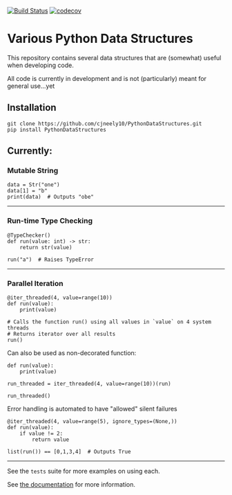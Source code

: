 [![Build Status](https://travis-ci.com/cjneely10/PythonDataStructures.svg?token=M4ut94Kepv6qucNU1mEy&branch=master)](https://travis-ci.com/cjneely10/PythonDataStructures)
[![codecov](https://codecov.io/gh/cjneely10/PythonDataStructures/branch/master/graph/badge.svg?token=VI556SPEZV)](https://codecov.io/gh/cjneely10/PythonDataStructures)

# Various Python Data Structures

This repository contains several data structures that are (somewhat) useful when developing code.

All code is currently in development and is not (particularly) meant for general use...yet

## Installation

```
git clone https://github.com/cjneely10/PythonDataStructures.git
pip install PythonDataStructures
```

## Currently:

### Mutable String

```
data = Str("one")
data[1] = "b"
print(data)  # Outputs "obe"
```

---

### Run-time Type Checking

```
@TypeChecker()
def run(value: int) -> str:
    return str(value)

run("a")  # Raises TypeError

```

---

### Parallel Iteration

```
@iter_threaded(4, value=range(10))
def run(value):
    print(value)

# Calls the function run() using all values in `value` on 4 system threads
# Returns iterator over all results
run()

```

Can also be used as non-decorated function:

```
def run(value):
    print(value)

run_threaded = iter_threaded(4, value=range(10))(run)

run_threaded()

```

Error handling is automated to have "allowed" silent failures

```
@iter_threaded(4, value=range(5), ignore_types=(None,))
def run(value):
    if value != 2:
        return value

list(run()) == [0,1,3,4]  # Outputs True
```

---

See the `tests` suite for more examples on using each.

See [the documentation](https://github.com/cjneely10/PythonDataStructures/blob/master/docs/build/latex/pythondatastructures.pdf)
 for more information.
